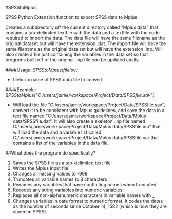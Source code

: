 #SPSStoMplus

SPSS Python Extension function to export SPSS data to Mplus

Creates a subdirectory off the current directory called "Mplus data" that contains a tab-delimited textfile with the data and a textfile with the code required to import the data. The data file will have the same filename as the original dataset but will have the extension .dat. The import file will have the same filename as the original data set but will have the extension .inp. Will also create a file just containing the variables in the data set so that programs built off of the original .inp file can be updated easily.

####Usage: *SPSStoMplus(fileloc)*
* fileloc = name of SPSS data file to convert

####Example: *SPSStoMplus("C:/users/jamie/workspace/Project/Data/SPSSfile.sav")*
* Will load the file "C:/users/jamie/workspace/Project/Data/SPSSfile.sav", convert it to be consistent with Mplus guidelines, and save the data in a text file named 
"C:/users/jamie/workspace/Project/Data/Mplus data/SPSSfile.dat". It will also create a skeleton .inp file named C:/users/jamie/workspace/Project/Data/Mplus data/SPSSfile.inp" that will load the data and a variable list called C:/users/jamie/workspace/Project/Data/Mplus data/SPSSfile.var that contains a list of the variables in the data file.

##What does the program do specifically?

1. Saves the SPSS file as a tab-delimited text file
2. Writes the Mplus input file
3. Changes all missing values to -999
4. Truncates all variable names to 8 characters
5. Renames any variables that have conflicting names when truncated
6. Recodes any string variables into numeric variables
7. Replaces all non-alphanumeric characters in variable names with _
8. Changes variables in date format to numeric format. It codes the dates as the number of seconds since October 14, 1582 (which is how they are stored in SPSS).
